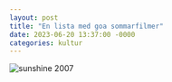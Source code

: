 ```yaml
---
layout: post
title: "En lista med goa sommarfilmer"
date: 2023-06-20 13:37:00 -0000
categories: kultur
---
```


![sunshine 2007](assets/images/sunshine-movie.jpg)
